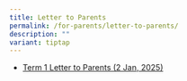 ```yaml
---
title: Letter to Parents
permalink: /for-parents/letter-to-parents/
description: ""
variant: tiptap
---
```

<ul data-tight="true" class="tight">
<li>
<p><a href="/files/Letter to Parents/Term_1_Letter_to_Parents_2_Jan_2025.pdf" rel="noopener nofollow" target="_blank">Term 1 Letter to Parents (2 Jan, 2025)</a>
</p>
</li>
</ul>
<p></p>